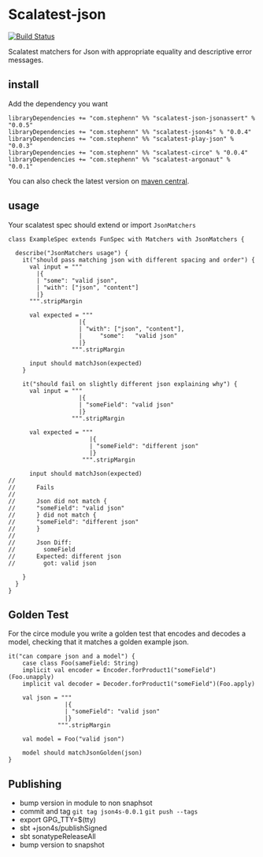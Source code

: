 Scalatest-json
===
[![Build Status](https://travis-ci.org/stephennancekivell/scalatest-json.svg?branch=master)](https://travis-ci.org/stephennancekivell/scalatest-json)

Scalatest matchers for Json with appropriate equality and descriptive error messages.

install
---

Add the dependency you want
```
libraryDependencies += "com.stephenn" %% "scalatest-json-jsonassert" % "0.0.5"
libraryDependencies += "com.stephenn" %% "scalatest-json4s" % "0.0.4"
libraryDependencies += "com.stephenn" %% "scalatest-play-json" % "0.0.3"
libraryDependencies += "com.stephenn" %% "scalatest-circe" % "0.0.4"
libraryDependencies += "com.stephenn" %% "scalatest-argonaut" % "0.0.1"
```

You can also check the latest version on [maven central](https://search.maven.org/search?q=com.stephenn%20scalatest).

usage
---
Your scalatest spec should extend or import `JsonMatchers`

```
class ExampleSpec extends FunSpec with Matchers with JsonMatchers {

  describe("JsonMatchers usage") {
    it("should pass matching json with different spacing and order") {
      val input = """
        |{
        | "some": "valid json",
        | "with": ["json", "content"]
        |}
      """.stripMargin

      val expected = """
                    |{
                    | "with": ["json", "content"],
                    |     "some":   "valid json"
                    |}
                  """.stripMargin

      input should matchJson(expected)
    }

    it("should fail on slightly different json explaining why") {
      val input = """
                    |{
                    | "someField": "valid json"
                    |}
                  """.stripMargin

      val expected = """
                       |{
                       | "someField": "different json"
                       |}
                     """.stripMargin

      input should matchJson(expected)
//
//      Fails
//
//      Json did not match {
//      "someField": "valid json"
//      } did not match {
//      "someField": "different json"
//      }
//
//      Json Diff:
//        someField
//      Expected: different json
//        got: valid json

    }
  }
}

```

Golden Test
---
For the circe module you write a golden test that encodes and decodes a model, checking that it matches a golden example json. 
```
it("can compare json and a model") {
    case class Foo(sameField: String)
    implicit val encoder = Encoder.forProduct1("someField")(Foo.unapply)
    implicit val decoder = Decoder.forProduct1("someField")(Foo.apply)
    
    val json = """
                |{
                | "someField": "valid json"
                |}
              """.stripMargin
    
    val model = Foo("valid json")
    
    model should matchJsonGolden(json)
}
```

Publishing
---
* bump version in module to non snaphsot
* commit and tag `git tag json4s-0.0.1` `git push --tags`
* export GPG_TTY=$(tty)
* sbt +json4s/publishSigned
* sbt sonatypeReleaseAll
* bump version to snapshot
